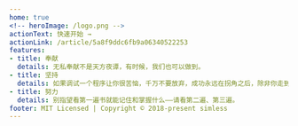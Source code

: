 ```yaml
---
home: true
<!-- heroImage: /logo.png -->
actionText: 快速开始 →
actionLink: /article/5a8f9ddc6fb9a06340522253
features:
- title: 奉献
  details: 无私奉献不是天方夜谭，有时候，我们也可以做到。
- title: 坚持
  details: 如果调试一个程序让你很苦恼，千万不要放弃，成功永远在拐角之后，除非你走到拐角，否则你永远不知道你离他多远，所以，请记住，坚持不懈，直到成功。
- title: 努力
  details: 别指望看第一遍书就能记住和掌握什么——请看第二遍、第三遍。
footer: MIT Licensed | Copyright © 2018-present simless
---
```

